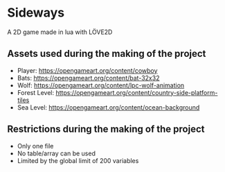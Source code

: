 # Sideways
A 2D game made in lua with LÖVE2D

## Assets used during the making of the project
- Player: https://opengameart.org/content/cowboy
- Bats: https://opengameart.org/content/bat-32x32
- Wolf: https://opengameart.org/content/lpc-wolf-animation
- Forest Level: https://opengameart.org/content/country-side-platform-tiles
- Sea Level: https://opengameart.org/content/ocean-background


## Restrictions during the making of the project
- Only one file
- No table/array can be used
- Limited by the global limit of 200 variables

